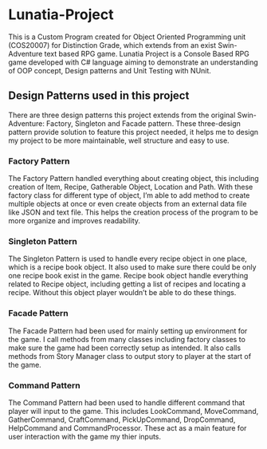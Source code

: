 # Lunatia-Project
This is a Custom Program created for Object Oriented Programming unit (COS20007) for Distinction Grade, which extends from an exist Swin-Adventure text based RPG game. Lunatia Project is a Console Based RPG game developed with C# language aiming to demonstrate an understanding of OOP concept, Design patterns and Unit Testing with NUnit.
## Design Patterns used in this project
There are three design patterns this project extends from the original Swin-Adventure: Factory, Singleton and Facade pattern. These three-design pattern provide solution to feature this project needed, it helps me to design my project to be more maintainable, well structure and easy to use.
### Factory Pattern
The Factory Pattern handled everything about creating object, this including creation of Item, Recipe, Gatherable Object, Location and Path. With these factory class for different type of object, I’m able to add method to create multiple objects at once or even create objects from an external data file like JSON and text file. This helps the creation process of the program to be more organize and improves readability.
### Singleton Pattern
The Singleton Pattern is used to handle every recipe object in one place, which is a recipe book object. It also used to make sure there could be only one recipe book exist in the game. Recipe book object handle everything related to Recipe object, including getting a list of recipes and locating a recipe. Without this object player wouldn’t be able to do these things.
### Facade Pattern
The Facade Pattern had been used for mainly setting up environment for the game. I call methods from many classes including factory classes to make sure the game had been correctly setup as intended. It also calls methods from Story Manager class to output story to player at the start of the game.
### Command Pattern
The Command Pattern had been used to handle different command that player will input to the game. This includes LookCommand, MoveCommand, GatherCommand, CraftCommand, PickUpCommand, DropCommand, HelpCommand and CommandProcessor. These act as a main feature for user interaction with the game my thier inputs.
